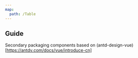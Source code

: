 ```yaml
---
map:
  path: /Table
---
```


## Guide

Secondary packaging components based on (antd-design-vue)[https://antdv.com/docs/vue/introduce-cn]
